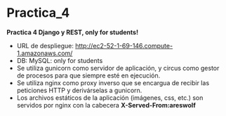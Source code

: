 # Practica_4
**Practica 4 Django y REST, only for students!**   
- URL de despliegue: http://ec2-52-1-69-146.compute-1.amazonaws.com/   
- DB: MySQL: only for students
- Se utiliza gunicorn como servidor de aplicación, y circus como gestor de procesos para que siempre esté en ejecución.    
- Se utiliza nginx como proxy inverso que se encargua de recibir las peticiones HTTP y derivárselas a gunicorn.    
- Los archivos estáticos de la aplicación (imágenes, css, etc.) son servidos por nginx con la cabecera **X-Served-From:areswolf**    
 
